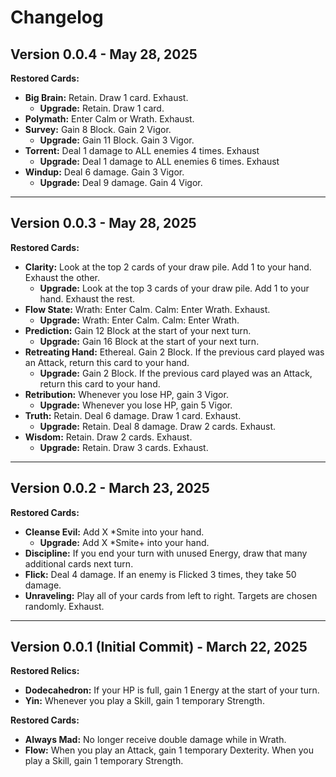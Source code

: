 # Changelog

## Version 0.0.4 - May 28, 2025

**Restored Cards:**

* **Big Brain:** Retain. Draw 1 card. Exhaust.
  * **Upgrade:** Retain. Draw 1 card.
* **Polymath:** Enter Calm or Wrath. Exhaust.
* **Survey:** Gain 8 Block. Gain 2 Vigor.
  * **Upgrade:** Gain 11 Block. Gain 3 Vigor.
* **Torrent:** Deal 1 damage to ALL enemies 4 times. Exhaust
  * **Upgrade:** Deal 1 damage to ALL enemies 6 times. Exhaust
* **Windup:** Deal 6 damage. Gain 3 Vigor.
  * **Upgrade:** Deal 9 damage. Gain 4 Vigor.

---

## Version 0.0.3 - May 28, 2025

**Restored Cards:**

* **Clarity:** Look at the top 2 cards of your draw pile. Add 1 to your hand. Exhaust the other.
    * **Upgrade:** Look at the top 3 cards of your draw pile. Add 1 to your hand. Exhaust the rest.
* **Flow State:** Wrath: Enter Calm. Calm: Enter Wrath. Exhaust.
    * **Upgrade:** Wrath: Enter Calm. Calm: Enter Wrath.
* **Prediction:** Gain 12 Block at the start of your next turn.
    * **Upgrade:** Gain 16 Block at the start of your next turn.
* **Retreating Hand:** Ethereal. Gain 2 Block. If the previous card played was an Attack, return this card to your hand.
    * **Upgrade:** Gain 2 Block. If the previous card played was an Attack, return this card to your hand.
* **Retribution:** Whenever you lose HP, gain 3 Vigor.
    * **Upgrade:** Whenever you lose HP, gain 5 Vigor.
* **Truth:** Retain. Deal 6 damage. Draw 1 card. Exhaust.
    * **Upgrade:** Retain. Deal 8 damage. Draw 2 cards. Exhaust.
* **Wisdom:** Retain. Draw 2 cards. Exhaust.
    * **Upgrade:** Retain. Draw 3 cards. Exhaust.

---

## Version 0.0.2 - March 23, 2025

**Restored Cards:**

* **Cleanse Evil:** Add X \*Smite into your hand.
    * **Upgrade:** Add X \*Smite+ into your hand.
* **Discipline:** If you end your turn with unused Energy, draw that many additional cards next turn.
* **Flick:** Deal 4 damage. If an enemy is Flicked 3 times, they take 50 damage.
* **Unraveling:** Play all of your cards from left to right. Targets are chosen randomly. Exhaust.

---

## Version 0.0.1 (Initial Commit) - March 22, 2025

**Restored Relics:**

* **Dodecahedron:** If your HP is full, gain 1 Energy at the start of your turn.
* **Yin:** Whenever you play a Skill, gain 1 temporary Strength.

**Restored Cards:**

* **Always Mad:** No longer receive double damage while in Wrath.
* **Flow:** When you play an Attack, gain 1 temporary Dexterity. When you play a Skill, gain 1 temporary Strength.
